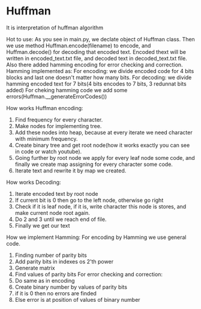 # Huffman

It is interpretation of huffman algorithm

Hot to use:
  As you see in main.py, we declate object of Huffman class.
  Then we use method Huffman.encode(filename) to encode, and Huffman.decode() for decoding that encoded text.
  Encoded thext will be written in encoded_text.txt file, and decoded text in decoded_text.txt file.
  Also there added hamming encoding for error checking and correction. 
  Hamming implemented as:
    For encoding: we divide encoded code for 4 bits blocks and last one doesn't matter how many bits.
    For decoding: we divide hamming encoded text for 7 bits(4 bits encodes to 7 bits, 3 redunnat bits added)
  For cheking hamming code we add some errors(Huffman.__generateErrorCodes())
  

How works Huffman encoding:
  1. Find frequency for every character.
  2. Make nodes for implementing tree.
  3. Add these nodes into heap, because at every iterate we need character with minimum frequency.
  4. Create binary tree and get root node(how it works exactly you can see in code or watch youtube).
  5. Going further by root node we apply for every leaf node some code, and finally we create map assigning for every character some code.
  6. Iterate text and rewrite it by map we created.

How works Decoding:
  1. Iterate encoded text by root node
  2. If current bit is 0 then go to the left node, otherwise go right
  3. Check if it is leaf node, if it is, write character this node is stores, and make current node root again.
  4. Do 2 and 3 until we reach end of file.
  5. Finally we get our text
 
 How we implement Hamming:
  For encoding by Hamming we use general code.
  1. Finding number of parity bits
  2. Add parity bits in indexes os 2'th power
  3. Generate matrix
  4. Find values of parity bits
  For error checking and correction:
  1. Do same as in encoding
  2. Create binary number by values of parity bits
  3. if it is 0 then no errors are finded
  4. Else error is at position of values of binary number
  
